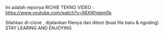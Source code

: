 Ini adalah reponya RICHIE TEKNO 
VIDEO : https://www.youtube.com/watch?v=X6XjKhgpm5k

Silahkan di-clone , dijalankan filenya dan ditest (buat file baru & ngoding)
STAY LEARING AND ENJOYING

